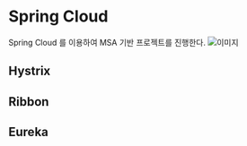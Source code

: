 # Spring Cloud

Spring Cloud 를 이용하여 MSA 기반 프로젝트를 진행한다.
![이미지](https://t1.daumcdn.net/cfile/tistory/9926564E5AD87FCB13)


## Hystrix


## Ribbon


## Eureka